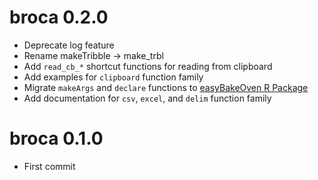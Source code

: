 # broca 0.2.0  

* Deprecate log feature  
* Rename makeTribble -> make_trbl  
* Add `read_cb_*` shortcut functions for reading from clipboard  
* Add examples for `clipboard` function family  
* Migrate `makeArgs` and `declare` functions to [easyBakeOven R Package](https://meerapatelmd.github.io/easyBakeOven) 
* Add documentation for `csv`, `excel`, and `delim` function family  

# broca 0.1.0

* First commit  
